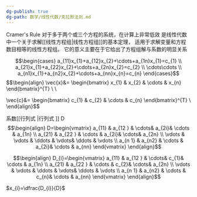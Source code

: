 ```yaml
---
dg-publish: true
dg-path: 数学/线性代数/克拉默法则.md
---
```

Cramer's Rule
对于多于两个或三个方程的系统，在计算上非常低效
是线性代数中一个关于求解[[线性方程组\|线性方程组]]的基本定理，
适用于求解变量和方程数目相等的线性方程组。
它的意义主要在于它给出了方程组解与系数的明显关系

$$\begin{cases}
a_{11}x_{1}+a_{12}x_{2}+\cdots+a_{1n}x_{1}=c_{1} \\
a_{21}x_{1}+a_{22}x_{2}+\cdots+a_{2n}x_{2}=c_{2} \\ 
\cdots\cdots \\
a_{n1}x_{1}+a_{n2}x_{2}+\cdots+a_{nn}x_{n}=c_{n}
\end{cases}$$
$$\begin{align}
 \vec{x}&= \begin{bmatrix}
x_{1}  & x_{2} & \cdots  & x_{n}
\end{bmatrix}^{T} \\ \\

 \vec{c}&= \begin{bmatrix}
c_{1}  & c_{2} & \cdots  & c_{n}
\end{bmatrix}^{T} \\
\end{align}$$

系数[[行列式 \|行列式 ]]   D
$$\begin{align}
D=\begin{vmatrix}
a_{11} & a_{12 } & \cdots& a_{2i}& \cdots & a_{1n} \\
a_{21} & a_{22 } & \cdots  & a_{2i}& \cdots& a_{2n} \\ 
\vdots  &  \vdots  & \ddots  & \vdots& \ddots & \vdots \\
a_{n 1} & a_{n2} & \cdots & a_{2i}& \cdots  & a_{nn}
\end{vmatrix} 
\end{align}$$

$$\begin{align}
D_{i}=\begin{vmatrix}
a_{11} & a_{12 } & \cdots& c_{1}& \cdots & a_{1n} \\
a_{21} & a_{22 } & \cdots  & c_{2}& \cdots& a_{2n} \\ 
\vdots  &  \vdots  & \ddots  & \vdots& \ddots & \vdots \\
a_{n 1} & a_{n2} & \cdots & c_{n}& \cdots  & a_{nn}
\end{vmatrix} 
\end{align}$$

$x_{i}=\dfrac{D_{i}}{D}$
